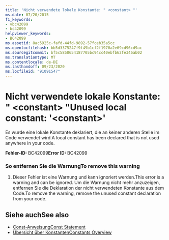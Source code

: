 ```yaml
---
title: 'Nicht verwendete lokale Konstante: " <constant> "'
ms.date: 07/20/2015
f1_keywords:
- vbc42099
- bc42099
helpviewer_keywords:
- BC42099
ms.assetid: 8ac5925c-fafd-44fd-9892-57fceb35a5cc
ms.openlocfilehash: bb5d3375247f9f49b1cf2f1970a2e69cd96cd9ac
ms.sourcegitcommit: bf5c5850654187705bc94cc40ebfb62fe346ab02
ms.translationtype: MT
ms.contentlocale: de-DE
ms.lasthandoff: 09/23/2020
ms.locfileid: "91091547"
---
```

# <a name="unused-local-constant-constant"></a><span data-ttu-id="2f7d0-102">Nicht verwendete lokale Konstante: " \<constant> "</span><span class="sxs-lookup"><span data-stu-id="2f7d0-102">Unused local constant: '\<constant>'</span></span>

<span data-ttu-id="2f7d0-103">Es wurde eine lokale Konstante deklariert, die an keiner anderen Stelle im Code verwendet wird.</span><span class="sxs-lookup"><span data-stu-id="2f7d0-103">A local constant has been declared that is not used anywhere in your code.</span></span>  
  
 <span data-ttu-id="2f7d0-104">**Fehler-ID:** BC42099</span><span class="sxs-lookup"><span data-stu-id="2f7d0-104">**Error ID:** BC42099</span></span>  
  
### <a name="to-remove-this-warning"></a><span data-ttu-id="2f7d0-105">So entfernen Sie die Warnung</span><span class="sxs-lookup"><span data-stu-id="2f7d0-105">To remove this warning</span></span>  
  
1. <span data-ttu-id="2f7d0-106">Dieser Fehler ist eine Warnung und kann ignoriert werden.</span><span class="sxs-lookup"><span data-stu-id="2f7d0-106">This error is a warning and can be ignored.</span></span> <span data-ttu-id="2f7d0-107">Um die Warnung nicht mehr anzuzeigen, entfernen Sie die Deklaration der nicht verwendeten Konstante aus dem Code.</span><span class="sxs-lookup"><span data-stu-id="2f7d0-107">To remove the warning, remove the unused constant declaration from your code.</span></span>  
  
## <a name="see-also"></a><span data-ttu-id="2f7d0-108">Siehe auch</span><span class="sxs-lookup"><span data-stu-id="2f7d0-108">See also</span></span>

- [<span data-ttu-id="2f7d0-109">Const-Anweisung</span><span class="sxs-lookup"><span data-stu-id="2f7d0-109">Const Statement</span></span>](../language-reference/statements/const-statement.md)
- [<span data-ttu-id="2f7d0-110">Übersicht über Konstanten</span><span class="sxs-lookup"><span data-stu-id="2f7d0-110">Constants Overview</span></span>](../programming-guide/language-features/constants-enums/constants-overview.md)
